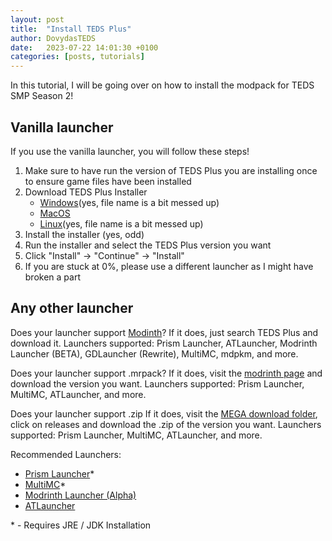 ```yaml
---
layout: post
title:  "Install TEDS Plus"
author: DovydasTEDS
date:   2023-07-22 14:01:30 +0100
categories: [posts, tutorials]
---
```


In this tutorial, I will be going over on how to install the modpack for TEDS SMP Season 2!


## Vanilla launcher

If you use the vanilla launcher, you will follow these steps!
1. Make sure to have run the version of TEDS Plus you are installing once to ensure game files have been installed
2. Download TEDS Plus Installer
   - [Windows](https://github.com/DovydasTEDS/teds-plus-installer/releases/download/v1.0.0/teds-plus-installer_1.0.0_amd64.deb.msi)(yes, file name is a bit messed up)
   - [MacOS](https://github.com/DovydasTEDS/teds-plus-installer/releases/download/v1.0.0/TEDS.Plus.Installer_1.0.0_x64_macOS.dmg)
   - [Linux](https://github.com/DovydasTEDS/teds-plus-installer/releases/download/v1.0.0/TEDS.Plus.Installer_1.0.0_x64_Windows.msi.deb)(yes, file name is a bit messed up)
3. Install the installer (yes, odd)
4. Run the installer and select the TEDS Plus version you want
5. Click "Install" -> "Continue" -> "Install"
6. If you are stuck at 0%, please use a different launcher as I might have broken a part

## Any other launcher

Does your launcher support [Modinth](https://modrinth.com)?
If it does, just search TEDS Plus and download it.
Launchers supported: Prism Launcher, ATLauncher, Modrinth Launcher (BETA), GDLauncher (Rewrite), MultiMC, mdpkm, and more.

Does your launcher support .mrpack?
If it does, visit the [modrinth page](https://modrinth.com/modpack/teds-plus) and download the version you want.
Launchers supported: Prism Launcher, MultiMC, ATLauncher, and more.

Does your launcher support .zip
If it does, visit the [MEGA download folder](https://tedps.tk/teds-plus/mega), click on releases and download the .zip of the version you want.
Launchers supported: Prism Launcher, MultiMC, ATLauncher, and more.

Recommended Launchers:
- [Prism Launcher](https://prismlauncher.org/)*
- [MultiMC](https://multimc.org/)*
- [Modrinth Launcher \(Alpha)](https://github.com/modrinth/theseus/actions/workflows/tauri-build.yml)
- [ATLauncher](https://atlauncher.com/)

\* - Requires JRE / JDK Installation

